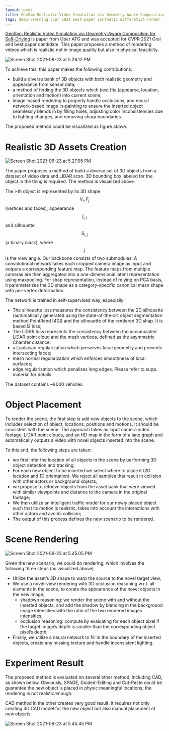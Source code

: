 ```yaml
---
layout: post
title: GeoSim Realistic Video Simulation via Geometry-Aware Composition for Self-Driving
tags: deep-learning cvpr 2021 best-paper synthetic differetial-render lidar autonomous-driving 3d-object-detection
---
```

[GeoSim: Realistic Video Simulation via Geometry-Aware Composition for Self-Driving](https://arxiv.org/abs/2101.06543) is paper from Uber ATG and was accepted for CVPR 2021 Oral and best paper candidate. This paper proposes a method of rendering videos which is realistic not in image quality but also in physical feasibilty.

![Screen Shot 2021-06-23 at 5.26.12 PM](https://raw.githubusercontent.com/zhangtemplar/zhangtemplar.github.io/master/uPic/2021_06_23_17_26_17_Screen%20Shot%202021-06-23%20at%205.26.12%20PM.png)

To achieve this, this paper makes the following contributions:

- build a diverse bank of 3D objects with both realistic geometry and appearance from sensor data;
- a method of finding the 3D objects which best fits (appearce, location, orientation and motion) into current scene;
- image-based rendering to properly handle occlusions, and neural network-based image in-painting to ensure the inserted object seamlessly blends in by filling holes, adjusting color inconsistencies due to lighting changes, and removing sharp boundaries.

The proposed method could be visualized as figure above.

# Realistic 3D Assets Creation

![Screen Shot 2021-06-23 at 5.27.05 PM](https://raw.githubusercontent.com/zhangtemplar/zhangtemplar.github.io/master/uPic/2021_06_23_17_27_08_Screen%20Shot%202021-06-23%20at%205.27.05%20PM.png)

The paper proposes a method of build a diverse set of 3D objects from a dataset of video data and LIDAR scan. 3D bounding box labeled for the object in the thing is required. The method is visualized above.

The i-th object is represented by its 3D shape $$V_i, F_j$$ (vertices and faces), appearance $$I_{i,j}$$ and silhouette $$S_{i,j}$$ (a binary mask), where $$j$$ is the view angle. Our backbone consists of two submodules. A convolutional network takes each cropped camera image as input and outputs a corresponding feature map. The feature maps from multiple cameras are then aggregated into a one-dimensional latent representation using maxpooling. For shap representation, instead of relying on PCA basis, it parameterizes the 3D shape as a category-specific canonical mean shape with per-vertex deformation.

The network is trained in self-supervised way, especially:

- The silhouette loss measures the consistency between the 2D silhouette (automatically generated using the state-of-the-art object segmentation method PointRend [40]) and the silhouette of the rendered 3D shap. It is based l2 loss;
- The LiDAR loss represents the consistency between the accumulated LiDAR point cloud and the mesh vertices, defined as the asymmetric Chamfer distance.
- a Laplacian regularization which preserves local geometry and prevents intersecting faces; 
- mesh normal regularization which enforces smoothness of local surfaces; 
- edge regularization which penalizes long edges. Please refer to supp. material for details.

The dataset contains ~8000 vehicles.

# Object Placement

To render the scene, the first step is add new objects to the scene, which includes selection of object, locations, positions and motions. It should be consistent with the scene. The approach takes as input camera video footage, LiDAR point clouds, and an HD map in the form of a lane graph and automatically outputs a video with novel objects inserted into the scene.

To this end, the following steps are taken:

- we first infer the location of all objects in the scene by performing 3D object detection and tracking;
- For each new object to be inserted we select where to place it (2D location and 1D orientation). We reject all samples that result in collision with other actors or background objects;
- we propose to retrieve objects from the asset bank that were viewed with similar viewpoints and distance to the camera in the original footage;
- We then utilize an intelligent traffic model for our newly placed object such that its motion is realistic, takes into account the interactions with other actors and avoids collision;
- The output of this process defines the new scenario to be rendered. 

# Scene Rendering

![Screen Shot 2021-06-23 at 5.45.05 PM](https://raw.githubusercontent.com/zhangtemplar/zhangtemplar.github.io/master/uPic/2021_06_23_17_45_12_Screen%20Shot%202021-06-23%20at%205.45.05%20PM.png)

Given the new scenario, we could do rendering, which involves the following three steps (as visualized above)

- Utilize the asset’s 3D shape to warp the source to the novel target view;
- We use a novel-view rendering with 3D occlusion reasoning w.r.t. all elements in the scene, to create the appearance of the novel objects in the new image;
  - shadown reasoning: we render the scene with and without the inserted objects, and add the shadow by blending in the background image intensities with the ratio of the two rendered images intensities;
  - occlusion reasoning: compute by evaluating for each object pixel if the target image’s depth is smaller than the corresponding object pixel’s depth;
- Finally, we utilize a neural network to fill in the boundary of the inserted objects, create any missing texture and handle inconsistent lighting.

# Experiment Result

The proposed method is evaluated on several other method, including CAD, as shown below. Obviously, SPADE, Guided-Editing and Cut-Paste could be guarantee the new object is placed in physic meaningful locations; the rendering is not realstic enough.

CAD method in the other creates very good result, it requires not only creating 3D CAD model for the new object but also manual placement of new objects.

![Screen Shot 2021-06-23 at 5.45.45 PM](https://raw.githubusercontent.com/zhangtemplar/zhangtemplar.github.io/master/uPic/2021_06_23_17_45_47_Screen%20Shot%202021-06-23%20at%205.45.45%20PM.png)
